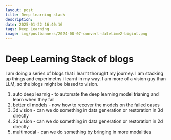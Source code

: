 ```yaml
---
layout: post
title: Deep learning stack
description:
date: 2025-01-22 16:40:16
tags: Deep Learning
image: img/postbanners/2024-08-07-convert-datetime2-bigint.png
---
```



# Deep Learning Stack of blogs

I am doing a series of blogs that i learnt thorught my journey. I am stacking up things and experimetns i learnt in my way. I am more of a vision guy than LLM, so the blogs might be biased to vision. 


1. auto deep learnig - to automate the deep learning model trianing and learn when they fail
2. better dl models - now how to recover the models on the failed cases
3. 3d vision - can we do something in data generation or restoration in 3d directly
4. 2d vision - can we do something in data generation or restoration in 2d directly
5. multimodal - can we do something by bringing in more modalities